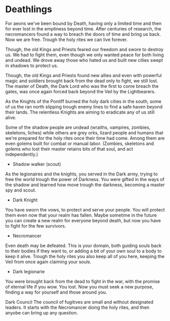 # Deathlings
For aeons we've been bound by Death, having only a limited time and then for ever lost in the emptiness beyond time. After centuries of research, the necromancers found a way to breach the doors of time and bring us back. Now we are free. Trough the holy rites we can live forever. 

Though, the old Kings and Priests feared our freedom and swore to destroy us. We had to fight them, even though we only wanted peace for both living and undead. We drove away those who hated us and built new cities swept in shadows to protect us.

Though, the old Kings and Priests found new allies and even with powerful magic and soldiers brought back from the dead only to fight, we still lost. The master of Death, the Dark Lord who was the first to come breach the gates, was once again forced back beyond the Veil by the Lightbearers. 

As the Knights of the Pontiff burned the holy dark cities in the south, some of us the ran north slipping trough enemy lines to find a safe haven beyond their lands. The relentless Knights are aiming to eradicate any of us still alive.


Some of the shadow people are undead (wraiths, vampires, zombies, skeletons, liches) while others are grey orks, lizard people and humans that we're prepared for the holy rites once their time had come. Among them are even golems built for combat or manual labor. (Zombies, skeletons and golems who lost their master retains bits of that soul, and act independently.)


- Shadow walker (scout)

As the legionaires and the knights, you served in the Dark army, trying to free the world trough the power of Darkness. You were gifted in the ways of the shadow and learned how move trough the darkness, becoming a master spy and scout. 

- Dark Knight

You have sworn the vows, to protect and serve your people. You will protect them even now that your realm has fallen. Maybe sometime in the future you can create a new realm for everyone beyond death, but now you have to fight for the few survivors. 

- Necromancer

Even death may be defeated. This is your domain, both guiding souls back to their bodies if they want to, or adding a bit of your own soul to a body to keep it alive. Trough the holy rites you also keep all of you here, keeping the Veil from once again claiming your souls.

- Dark legionarie

You were brought back from the dead to fight in the war, with the promise of eternal life if you wow. You lost. Now you must seek a new purpose, finding a way for yourself and those around you. 


Dark Council
The council of fugitives are small and without designated leaders. It starts with the Necromancer doing the holy rites, and then anyobe can bring up any question. 


